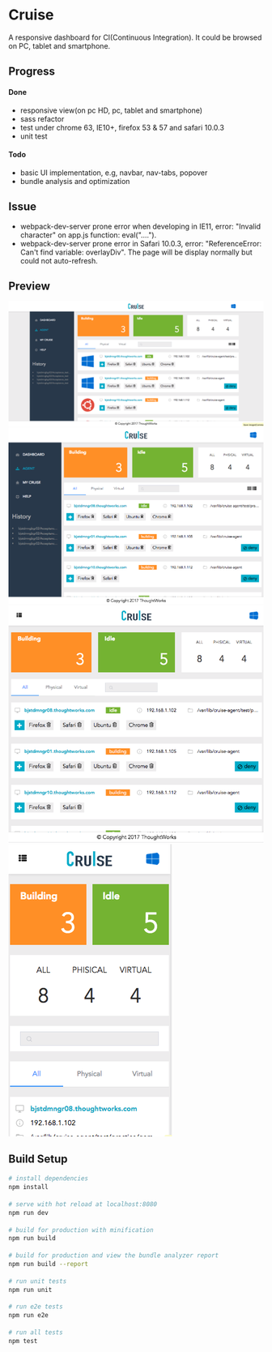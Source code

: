 # Cruise
A responsive dashboard for CI(Continuous Integration). It could be browsed on PC, tablet and smartphone.

## Progress
#### Done
- responsive view(on pc HD, pc, tablet and smartphone)
- sass refactor
- test under chrome 63, IE10+, firefox 53 & 57 and safari 10.0.3
- unit test

#### Todo
- basic UI implementation, e.g, navbar, nav-tabs, popover
- bundle analysis and optimization

## Issue
- webpack-dev-server prone error when developing in IE11, error: "Invalid character" on app.js function: eval("....").
- webpack-dev-server prone error in Safari 10.0.3, error: "ReferenceError: Can't find variable: overlayDiv". The page will be display normally but could not auto-refresh.

## Preview
![PC-HD-1200](./preview/PC-HD-1200.png)
![PC-1024](./preview/PC-1024.png)
![table-768](./preview/tablet-768.png)
![smartphone-320](./preview/smartphone-320.png)

## Build Setup

``` bash
# install dependencies
npm install

# serve with hot reload at localhost:8080
npm run dev

# build for production with minification
npm run build

# build for production and view the bundle analyzer report
npm run build --report

# run unit tests
npm run unit

# run e2e tests
npm run e2e

# run all tests
npm test
```
